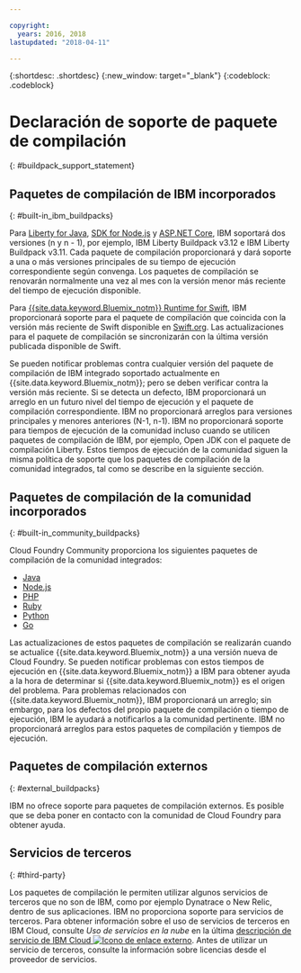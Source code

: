 ```yaml
---

copyright:
  years: 2016, 2018
lastupdated: "2018-04-11"

---
```


{:shortdesc: .shortdesc}
{:new_window: target="_blank"}
{:codeblock: .codeblock}

# Declaración de soporte de paquete de compilación
{: #buildpack_support_statement}


## Paquetes de compilación de IBM incorporados
{: #built-in_ibm_buildpacks}

Para [Liberty for Java](/docs/runtimes/liberty/index.html), [SDK for Node.js](/docs/runtimes/nodejs/index.html) y [ASP.NET Core](/docs/runtimes/dotnet/index.html), IBM soportará dos versiones (n y n - 1), por ejemplo, IBM Liberty Buildpack v3.12 e IBM Liberty Buildpack v3.11. Cada paquete de compilación proporcionará y dará soporte a una o más versiones principales de su tiempo de ejecución correspondiente según convenga. Los paquetes de compilación se renovarán normalmente una vez al mes con la versión menor más reciente del tiempo de ejecución disponible.

Para [{{site.data.keyword.Bluemix_notm}} Runtime for Swift](/docs/runtimes/swift/index.html), IBM proporcionará soporte para el paquete de compilación que coincida con la versión más reciente de Swift disponible en [Swift.org](http://swift.org). Las actualizaciones para el paquete de compilación se sincronizarán con la última versión publicada disponible de Swift.

Se pueden notificar problemas contra cualquier versión del paquete de compilación de IBM integrado soportado actualmente en {{site.data.keyword.Bluemix_notm}}; pero se deben verificar contra la versión más reciente. Si se detecta un defecto, IBM proporcionará un arreglo en un futuro nivel del tiempo de ejecución y el paquete de compilación correspondiente. IBM no proporcionará arreglos para versiones principales y menores anteriores (N-1, n-1). IBM no proporcionará soporte para tiempos de ejecución de la comunidad incluso cuando se utilicen paquetes de compilación de IBM, por ejemplo, Open JDK con el paquete de compilación Liberty. Estos tiempos de ejecución de la comunidad siguen la misma política de soporte que los paquetes de compilación de la comunidad integrados, tal como se describe en la siguiente sección.

## Paquetes de compilación de la comunidad incorporados
{: #built-in_community_buildpacks}

Cloud Foundry Community proporciona los siguientes paquetes de compilación de la comunidad integrados:

* [Java](/docs/runtimes/tomcat/index.html)
* [Node.js](https://github.com/cloudfoundry/nodejs-buildpack)
* [PHP](/docs/runtimes/php/index.html)
* [Ruby](/docs/runtimes/ruby/index.html)
* [Python](/docs/runtimes/python/index.html)
* [Go](/docs/runtimes/go/index.html)

Las actualizaciones de estos paquetes de compilación se realizarán cuando se actualice {{site.data.keyword.Bluemix_notm}} a una versión nueva de Cloud Foundry. Se pueden notificar problemas con estos tiempos de ejecución en {{site.data.keyword.Bluemix_notm}} a IBM para obtener ayuda a la hora de determinar si {{site.data.keyword.Bluemix_notm}} es el origen del problema. Para problemas relacionados con {{site.data.keyword.Bluemix_notm}}, IBM proporcionará un arreglo; sin embargo, para los defectos del propio paquete de compilación o tiempo de ejecución, IBM le ayudará a notificarlos a la comunidad pertinente. IBM no proporcionará arreglos para estos paquetes de compilación y tiempos de ejecución.

## Paquetes de compilación externos
{: #external_buildpacks}

IBM no ofrece soporte para paquetes de compilación externos. Es posible que se deba poner en contacto con la comunidad de Cloud Foundry para obtener ayuda.

## Servicios de terceros
{: #third-party}

Los paquetes de compilación le permiten utilizar algunos servicios de terceros que no son de IBM, como por ejemplo Dynatrace o New Relic, dentro de sus aplicaciones. IBM no proporciona soporte para servicios de terceros. Para obtener información sobre el uso de servicios de terceros en IBM Cloud, consulte _Uso de servicios en la nube_ en la última [descripción de servicio de IBM Cloud ![Icono de enlace externo](../../icons/launch-glyph.svg "Icono de enlace externo")](https://www-03.ibm.com/software/sla/sladb.nsf/sla/bm). Antes de utilizar un servicio de terceros, consulte la información sobre licencias desde el proveedor de servicios.
